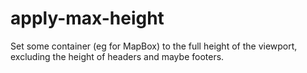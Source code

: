 # apply-max-height
Set some container (eg for MapBox) to the full height of the viewport, excluding the height of headers and maybe footers.

